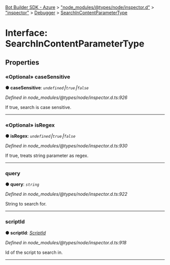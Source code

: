 [Bot Builder SDK - Azure](../README.md) > ["node_modules/@types/node/inspector.d"](../modules/_node_modules__types_node_inspector_d_.md) > ["inspector"](../modules/_node_modules__types_node_inspector_d_._inspector_.md) > [Debugger](../modules/_node_modules__types_node_inspector_d_._inspector_.debugger.md) > [SearchInContentParameterType](../interfaces/_node_modules__types_node_inspector_d_._inspector_.debugger.searchincontentparametertype.md)



# Interface: SearchInContentParameterType


## Properties
<a id="casesensitive"></a>

### «Optional» caseSensitive

**●  caseSensitive**:  *`undefined`⎮`true`⎮`false`* 

*Defined in node_modules/@types/node/inspector.d.ts:926*



If true, search is case sensitive.




___

<a id="isregex"></a>

### «Optional» isRegex

**●  isRegex**:  *`undefined`⎮`true`⎮`false`* 

*Defined in node_modules/@types/node/inspector.d.ts:930*



If true, treats string parameter as regex.




___

<a id="query"></a>

###  query

**●  query**:  *`string`* 

*Defined in node_modules/@types/node/inspector.d.ts:922*



String to search for.




___

<a id="scriptid"></a>

###  scriptId

**●  scriptId**:  *[ScriptId](../modules/_node_modules__types_node_inspector_d_._inspector_.runtime.md#scriptid)* 

*Defined in node_modules/@types/node/inspector.d.ts:918*



Id of the script to search in.




___


